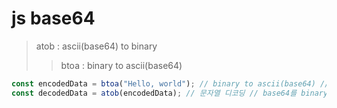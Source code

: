 # js base64

> atob : ascii(base64) to binary
>
> > btoa : binary to ascii(base64)

```js
const encodedData = btoa("Hello, world"); // binary to ascii(base64) // Hello, world를 binary로 변환하고 그걸 base64로 인코딩
const decodedData = atob(encodedData); // 문자열 디코딩 // base64를 binary로 디코딩하고 그걸 문자열로 변환
```
